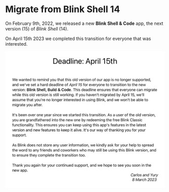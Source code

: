# Migrate from Blink Shell 14

On February 9th, 2022, we released a new **Blink Shell & Code** app,  the next version (15) of *Blink Shell* (14).

On April 15th 2023 we completed this transition for everyone that was interested.


![img](./migration/letter.png)

